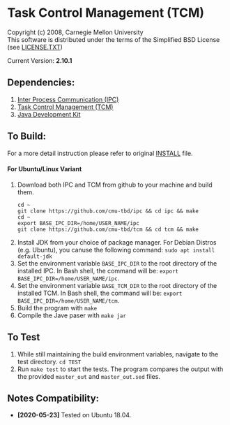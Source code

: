 # Task Control Management (TCM)
Copyright (c) 2008, Carnegie Mellon University  
This software is distributed under the terms of the Simplified BSD License (see [LICENSE.TXT](LICENSE.TXT))

Current Version: **2.10.1**

## Dependencies:
1. [Inter Process Communication (IPC)](https://github.com/cmu-tbd/ipc)
1. [Task Control Management (TCM)](https://github.com/cmu-tbd/tcm)
2. [Java Development Kit](https://www.oracle.com/java/technologies/javase-downloads.html)

## To Build:
For a more detail instruction please refer to original [INSTALL](INSTALL) file.
#### For Ubuntu/Linux Variant 
1. Download both IPC and TCM from github to your machine and build them.
   ```
   cd ~ 
   git clone https://github.com/cmu-tbd/ipc && cd ipc && make
   cd ~
   export BASE_IPC_DIR=/home/USER_NAME/ipc
   git clone https://github.com/cmu-tbd/tcm && cd tcm && make
   ```
1. Install JDK from your choice of package manager. For Debian Distros (e.g. Ubuntu), you canuse the following command: `sudo apt install default-jdk`
1. Set the environment variable `BASE_IPC_DIR` to the root directory of the installed IPC. In Bash shell, the command will be: `export BASE_IPC_DIR=/home/USER_NAME/ipc`.
1. Set the environment variable `BASE_TCM_DIR` to the root directory of the installed TCM. In Bash shell, the command will be: `export BASE_IPC_DIR=/home/USER_NAME/tcm`.
1. Build the program with `make`
1. Compile the Jave paser with `make jar`

## To Test
1. While still maintaining the build environment variables, navigate to the test directory. `cd TEST`
1. Run `make test` to start the tests. The program compares the output with the provided `master_out` and `master_out.sed` files.

## Notes Compatibility:
- **[2020-05-23]** Tested on Ubuntu 18.04.